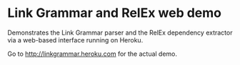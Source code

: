 Link Grammar and RelEx web demo
===============================

Demonstrates the Link Grammar parser and the RelEx dependency extractor
via a web-based interface running on Heroku.

Go to http://linkgrammar.heroku.com for the actual demo.
